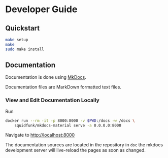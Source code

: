 # Developer Guide

## Quickstart

```bash
make setup
make
sudo make install
```

## Documentation

Documentation is done using [MkDocs](https://github.com/mkdocs/mkdocs). 

Documentation files are MarkDown formatted text files.

### View and Edit Documentation Locally

Run

```sh
docker run --rm -it -p 8000:8000 -v $PWD:/docs -w /docs \
    squidfunk/mkdocs-material serve -a 0.0.0.0:8000
```

Navigate to [http://localhost:8000](http://localhost:8000)

The documentation sources are located in the repository in `doc` the mkdocs development server will live-reload the pages as soon as changed.